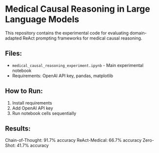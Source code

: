 # Medical Causal Reasoning in Large Language Models

This repository contains the experimental code for evaluating domain-adapted ReAct prompting frameworks for medical causal reasoning.

## Files:
- `medical_causal_reasoning_experiment.ipynb` - Main experimental notebook
- Requirements: OpenAI API key, pandas, matplotlib

## How to Run:
1. Install requirements
2. Add OpenAI API key
3. Run notebook cells sequentially

## Results:
Chain-of-Thought: 91.7% accuracy
ReAct-Medical: 66.7% accuracy
Zero-Shot: 41.7% accuracy
